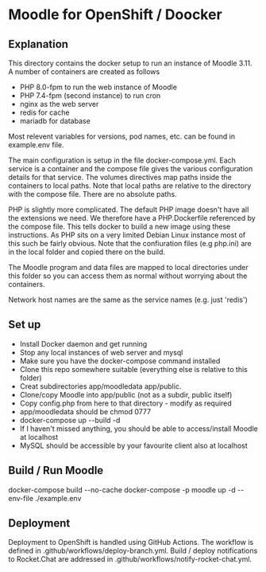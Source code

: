 # Moodle for OpenShift / Doocker

## Explanation

This directory contains the docker setup to run an instance of Moodle 3.11. A number of containers are created as follows

* PHP 8.0-fpm to run the web instance of Moodle
* PHP 7.4-fpm (second instance) to run cron
* nginx as the web server
* redis for cache
* mariadb for database

Most relevent variables for versions, pod names, etc. can be found in example.env file.

The main configuration is setup in the file docker-compose.yml. Each service is a container and the compose file gives the various configuration details for that service. The volumes directives map paths inside the containers to local paths. Note that local paths are relative to the directory with the compose file. There are no absolute paths.

PHP is slightly more complicated. The default PHP image doesn't have all the extensions we need. We therefore have a
PHP.Dockerfile referenced by the compose file. This tells docker to build a new image using these instructions. As PHP
sits on a very limited Debian Linux instance most of this such be fairly obvious. Note that the confiuration files (e.g php.ini) are in the local folder and copied there on the build.

The Moodle program and data files are mapped to local directories under this folder so you can access them as normal
without worrying about the containers.

Network host names are the same as the service names (e.g. just 'redis')

## Set up

* Install Docker daemon and get running
* Stop any local instances of web server and mysql
* Make sure you have the docker-compose command installed
* Clone this repo somewhere suitable (everything else is relative to this folder)
* Creat subdirectories app/moodledata app/public.
* Clone/copy Moodle into app/public (not as a subdir, public itself)
* Copy config.php from here to that directory - modify as required
* app/moodledata should be chmod 0777
* docker-compose up --build -d
* If I haven't missed anything, you should be able to access/install Moodle at localhost
* MySQL should be accessible by your favourite client also at localhost

## Build / Run Moodle

docker-compose build --no-cache
docker-compose -p moodle up -d --env-file ./example.env

## Deployment

Deployment to OpenShift is handled using GitHub Actions. The workflow is defined in .github/workflows/deploy-branch.yml. Build / deploy notifications to Rocket.Chat are addressed in .github/workflows/notify-rocket-chat.yml.
